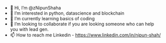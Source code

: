 - 👋 Hi, I’m @zNipunShaha
- 👀 I’m interested in python, datascience and blockchain
- 🌱 I’m currently learning basics of coding
- 💞️ I’m looking to collaborate if you are looking someone who can help you with lead gen. 
- 📫 How to reach me Linkedin - https://www.linkedin.com/in/nipun-shah/

<!---
zNipunShaha/zNipunShaha is a ✨ special ✨ repository because its `README.md` (this file) appears on your GitHub profile.
You can click the Preview link to take a look at your changes.
--->
